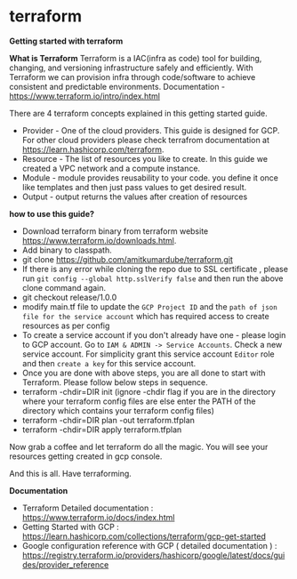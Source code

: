 # terraform

<b>Getting started with terraform</b>

<b>What is Terraform</b>
Terraform is a IAC(infra as code) tool for building, changing, and versioning infrastructure safely and efficiently. With Terraform we can provision infra through code/software to achieve consistent and predictable environments.
Documentation - https://www.terraform.io/intro/index.html
 
There are 4 terraform concepts explained in this getting started guide.

- Provider - One of the cloud providers. This guide is designed for GCP. For other cloud providers please check terrafrom documentation at <a>https://learn.hashicorp.com/terraform.
- Resource - The list of resources you like to create. In this guide we created a VPC network and a compute instance.
- Module - module provides reusability to your code. you define it once like templates and then just pass values to get desired result.
- Output - output returns the values after creation of resources

<b> how to use this guide? </b>

- Download terraform binary from terraform website <a>https://www.terraform.io/downloads.html.
- Add binary to classpath.
- git clone https://github.com/amitkumardube/terraform.git
- If there is any error while cloning the repo due to SSL certificate , please run `git config --global http.sslVerify false` and then run the above clone command again.
- git checkout release/1.0.0
- modify main.tf file to update the `GCP Project ID` and the `path of json file for the service account` which has required access to create resources as per config
- To create a service account if you don't already have one - please login to GCP account. Go to `IAM & ADMIN -> Service Accounts`. Check a new service account. For simplicity grant this service account `Editor` role and then `create a key` for this service account.
- Once you are done with above steps, you are all done to start with Terraform. Please follow below steps in sequence.
- terraform -chdir=DIR init (ignore -chdir flag if you are in the directory where your terraform config files are else enter the PATH of the directory which contains your terraform config files)
- terraform -chdir=DIR plan -out terraform.tfplan
- terraform -chdir=DIR apply terraform.tfplan

Now grab a coffee and let terraform do all the magic. You will see your resources getting created in gcp console.

And this is all. Have terraforming.

<b>Documentation</b>
- Terraform Detailed documentation : https://www.terraform.io/docs/index.html
- Getting Started with GCP : https://learn.hashicorp.com/collections/terraform/gcp-get-started
- Google configuration reference with GCP ( detailed documentation ) : https://registry.terraform.io/providers/hashicorp/google/latest/docs/guides/provider_reference

